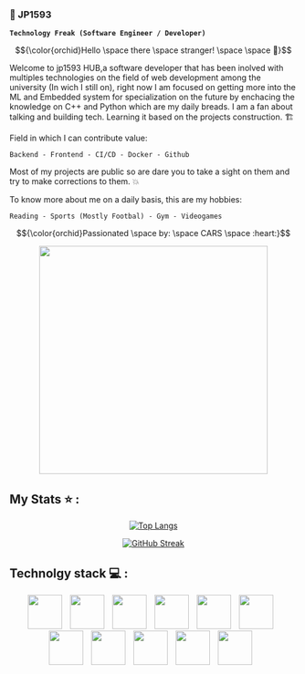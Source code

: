   
  ### :milky_way: JP1593 
  
  **`Technology Freak (Software Engineer / Developer)`**

<div align="Center"> 
  
$${\color{orchid}Hello \space there \space stranger! \space \space 🐯}$$

</div>

Welcome to jp1593 HUB,a software developer that has been inolved with multiples technologies on the field of web development among the university (In wich I still on), right now I am focused on getting more into the ML and Embedded system for specialization on the future by enchacing the knowledge on C++ and Python which are my daily breads. I am a fan about talking and building tech. Learning it based on the projects construction. 🏗️

Field in which I can contribute value:

    Backend - Frontend - CI/CD - Docker - Github 

Most of my projects are public so are dare you to take a sight on them and try to make corrections to them. 💥


To know more about me on a daily basis, this are my hobbies: 

    Reading - Sports (Mostly Footbal) - Gym - Videogames

    

$${\color{orchid}Passionated \space by: \space CARS \space :heart:}$$

<div id="header" align="center">
  <img src="https://i.giphy.com/media/v1.Y2lkPTc5MGI3NjExdmNqNTcxYXdnOHpxdWU4cXBwa2xzd2RvZW83bzk0ZWE0bW5tc3VjNSZlcD12MV9pbnRlcm5hbF9naWZfYnlfaWQmY3Q9Zw/YZ5KeXcr0nYaY/giphy.gif" width="400"/>
</div>




## My Stats ⭐ :

<div align="center">
  
[![Top Langs](https://github-readme-stats.vercel.app/api/top-langs/?username=jp1593&layout=donut&theme=vision-friendly-dark)](https://github.com/anuraghazra/github-readme-stats)
<div> 
  
  [![GitHub Streak](http://github-readme-streak-stats.herokuapp.com?user=jp1593&theme=dark)](https://git.io/streak-stats) 
</div>


<!--
[![Anurag's GitHub stats](https://github-readme-stats.vercel.app/api?username=jp1593)](https://github.com/anuraghazra/github-readme-stats)
-->


</div>


## Technolgy stack 💻 :
<div align="center">
<img alt="" width="60px" style="padding-right:10px" src="https://cdn.jsdelivr.net/gh/devicons/devicon@latest/icons/python/python-original.svg" />
<img  alt="" width="60px" style="padding-right:10px" src="https://cdn.jsdelivr.net/gh/devicons/devicon@latest/icons/cplusplus/cplusplus-original.svg" />
<img  alt="" width="60px" style="padding-right:10px"  src="https://cdn.jsdelivr.net/gh/devicons/devicon@latest/icons/javascript/javascript-original.svg" />
<img  alt="" width="60px" style="padding-right:10px" src="https://cdn.jsdelivr.net/gh/devicons/devicon@latest/icons/react/react-original.svg" />
<img  alt="" width="60px" style="padding-right:10px" src="https://cdn.jsdelivr.net/gh/devicons/devicon@latest/icons/svelte/svelte-original.svg" />
<img  alt="" width="60px" style="padding-right:10px" src="https://cdn.jsdelivr.net/gh/devicons/devicon@latest/icons/mysql/mysql-original.svg" />         
<img  alt="" width="60px" style="padding-right:10px" src="https://cdn.jsdelivr.net/gh/devicons/devicon@latest/icons/docker/docker-original.svg" />
<img  alt="" width="60px" style="padding-right:10px" src="https://cdn.jsdelivr.net/gh/devicons/devicon@latest/icons/linux/linux-original.svg" />
<img  alt="" width="60px" style="padding-right:10px" src="https://cdn.jsdelivr.net/gh/devicons/devicon@latest/icons/jenkins/jenkins-original.svg" />
<img  alt="" width="60px" style="padding-right:10px" src="https://cdn.jsdelivr.net/gh/devicons/devicon@latest/icons/git/git-original.svg" />
<img  alt="" width="60px" style="padding-right:10px" src="https://cdn.jsdelivr.net/gh/devicons/devicon@latest/icons/github/github-white.svg" />
</div>

